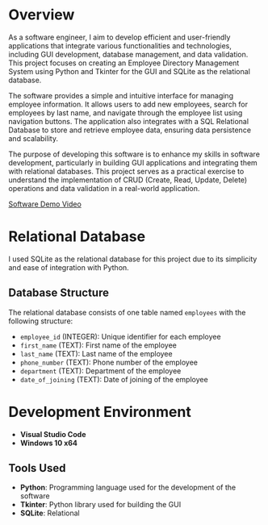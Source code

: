 # Overview

As a software engineer, I aim to develop efficient and user-friendly applications that integrate various functionalities and technologies, including GUI development, database management, and data validation. This project focuses on creating an Employee Directory Management System using Python and Tkinter for the GUI and SQLite as the relational database.

The software provides a simple and intuitive interface for managing employee information. It allows users to add new employees, search for employees by last name, and navigate through the employee list using navigation buttons. The application also integrates with a SQL Relational Database to store and retrieve employee data, ensuring data persistence and scalability.

The purpose of developing this software is to enhance my skills in software development, particularly in building GUI applications and integrating them with relational databases. This project serves as a practical exercise to understand the implementation of CRUD (Create, Read, Update, Delete) operations and data validation in a real-world application.

[Software Demo Video](http://youtube.link.goes.here)

# Relational Database

I used SQLite as the relational database for this project due to its simplicity and ease of integration with Python. 

## Database Structure

The relational database consists of one table named `employees` with the following structure:

- `employee_id` (INTEGER): Unique identifier for each employee
- `first_name` (TEXT): First name of the employee
- `last_name` (TEXT): Last name of the employee
- `phone_number` (TEXT): Phone number of the employee
- `department` (TEXT): Department of the employee
- `date_of_joining` (TEXT): Date of joining of the employee

# Development Environment

- **Visual Studio Code**
- **Windows 10 x64**

## Tools Used

- **Python**: Programming language used for the development of the software
- **Tkinter**: Python library used for building the GUI
- **SQLite**: Relational